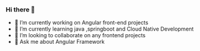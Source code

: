 ### Hi there 👋



- 🔭 I’m currently working on Angular front-end projects
- 🌱 I’m currently learning java ,springboot and Cloud Native Development
- 👯 I’m looking to collaborate on any frontend projects
- 💬 Ask me about Angular Framework

